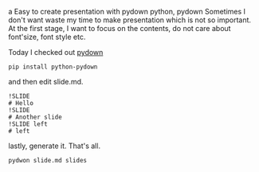 a
Easy to create presentation with pydown
python, pydown
Sometimes I don't want waste my time to make presentation which is not so important. At the first stage, I want to focus on the contents, do not care about font'size, font style etc.

Today I checked out [pydown](http://github.com/isnowfy/pwdown)

    pip install python-pydown

and then edit slide.md.

    !SLIDE
    # Hello
    !SLIDE
    # Another slide
    !SLIDE left
    # left
   
lastly, generate it. That's all.

    pydwon slide.md slides